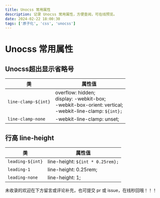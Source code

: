```yaml
---
title: Unocss 常用属性
description: 记录 Unocss 常用属性，方便查阅，可在线预览。
date: 2024-02-22 18:00:30
tags: ['原子化', 'css', 'unocss']
---
```


<script setup>
import PlaygroundWithVariants from '../../.vitepress/theme/components/global/playground/PlaygroundWithVariants.vue'
</script>

# Unocss 常用属性

## Unocss超出显示省略号

| **类**              | **属性值**                                                   |
| ------------------- | ------------------------------------------------------------ |
| `line-clamp-${int}` | overflow: hidden;<br/>display: -webkit-box;<br/>-webkit-box-orient: vertical;<br/>-webkit-line-clamp: `${int};` |
| `line-clamp-none`   | -webkit-line-clamp: unset;                                   |

## 行高 line-height

<PlaygroundWithVariants
    variant='normal'
    :variants="['none', 'tight', 'snug', 'normal', 'relaxed', 'loose', '0', '1', '2', '3', '4', '5', '6']"
    prefix='leading'
    fixed='p-2 dark:text-white opacity-85'
/>

| **类**            | **属性值**                          |
|------------------|----------------------------------|
| `leading-${int}` | line-height: `${int * 0.25rem};` |
| `leading-1`      | line-height: 0.25rem;            |
| `leading-none`   | line-height: 1;                  |

未收录的欢迎在下方留言或评论补充，也可提交 pr 或 issue，在线秒回哦！！！
